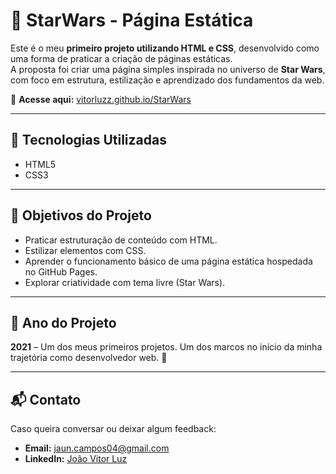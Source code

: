 # 🌌 StarWars - Página Estática

Este é o meu **primeiro projeto utilizando HTML e CSS**, desenvolvido como uma forma de praticar a criação de páginas estáticas.  
A proposta foi criar uma página simples inspirada no universo de **Star Wars**, com foco em estrutura, estilização e aprendizado dos fundamentos da web.

🔗 **Acesse aqui:** [vitorluzz.github.io/StarWars](https://vitorluzz.github.io/StarWars/)

---

## 🚀 Tecnologias Utilizadas

- HTML5
- CSS3

---

## 🎯 Objetivos do Projeto

- Praticar estruturação de conteúdo com HTML.
- Estilizar elementos com CSS.
- Aprender o funcionamento básico de uma página estática hospedada no GitHub Pages.
- Explorar criatividade com tema livre (Star Wars).

---

## 📅 Ano do Projeto

**2021** – Um dos meus primeiros projetos. Um dos marcos no início da minha trajetória como desenvolvedor web. 🚀

---

## 📬 Contato

Caso queira conversar ou deixar algum feedback:

- **Email:** jaun.campos04@gmail.com  
- **LinkedIn:** [João Vitor Luz](https://www.linkedin.com/in/jo%C3%A3o-vitor-luz-6b2109340/)
